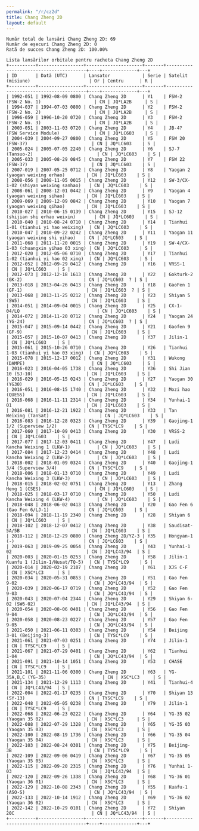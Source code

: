 ```yaml
---
permalink: "/r/cz2d"
title: Chang Zheng 2D
layout: default
---
```


    Număr total de lansări Chang Zheng 2D: 69
    Număr de eșecuri Chang Zheng 2D: 0
    Rată de succes Chang Zheng 2D: 100.00%
    
    Lista lansărilor orbitale pentru racheta Chang Zheng 2D
    +----------+-----------------+---------------------+-------+----------------------------------------+----+-------------+---+
    | ID       | Dată (UTC)      | Lansator            | Serie | Satelit (misiune)                      | Or | Centru      | R |
    +----------+-----------------+---------------------+-------+----------------------------------------+----+-------------+---+
    | 1992-051 | 1992-08-09 0800 | Chang Zheng 2D      | Y1    | FSW-2 (FSW-2 No. 1)                    | CN | JQ*LA2B     | S |
    | 1994-037 | 1994-07-03 0800 | Chang Zheng 2D      | Y2    | FSW-2 (FSW-2 No. 2)                    | CN | JQ*LA2B     | S |
    | 1996-059 | 1996-10-20 0720 | Chang Zheng 2D      | Y3    | FSW-2 (FSW-2 No. 3)                    | CN | JQ*LA2B     | S |
    | 2003-051 | 2003-11-03 0720 | Chang Zheng 2D      | Y4    | JB-4? (FSW Service Module)             | CN | JQ*LC603    | S |
    | 2004-039 | 2004-09-27 0800 | Chang Zheng 2D      | Y5    | FSW 20 (FSW-3?)                        | CN | JQ*LC603    | S |
    | 2005-024 | 2005-07-05 2240 | Chang Zheng 2D      | Y6    | SJ-7 (Tansuo-2)                        | CN | JQ*LC603    | S |
    | 2005-033 | 2005-08-29 0845 | Chang Zheng 2D      | Y7    | FSW 22 (FSW-3?)                        | CN | JQ*LC603    | S |
    | 2007-019 | 2007-05-25 0712 | Chang Zheng 2D      | Y8    | Yaogan 2 (yaogan weixing erhao)        | CN | JQ*LC603    | S |
    | 2008-056 | 2008-11-05 0015 | Chang Zheng 2D      | Y12   | SW-3/CX-1-02 (shiyan weixing sanhao)   | CN | JQ*LC603    | S |
    | 2008-061 | 2008-12-01 0442 | Chang Zheng 2D      | Y9    | Yaogan 4 (yaogan weixing sihao)        | CN | JQ*LC603    | S |
    | 2009-069 | 2009-12-09 0842 | Chang Zheng 2D      | Y10   | Yaogan 7 (yaogan weixing qihao)        | CN | JQ*LC603    | S |
    | 2010-027 | 2010-06-15 0139 | Chang Zheng 2D      | Y15   | SJ-12 (shijian shi erhao weixin)       | CN | JQ*LC603    | S |
    | 2010-040 | 2010-08-24 0710 | Chang Zheng 2D      | Y14   | Tianhui 1-01 (tianhui yi hao weixing)  | CN | JQ*LC603    | S |
    | 2010-047 | 2010-09-22 0242 | Chang Zheng 2D      | Y11   | Yaogan 11 (yaogan weixing shi yihao)   | CN | JQ*LC603    | S |
    | 2011-068 | 2011-11-20 0015 | Chang Zheng 2D      | Y19   | SW-4/CX-1-03 (chuangxin yihao 03 xing) | CN | JQ*LC603    | S |
    | 2012-020 | 2012-05-06 0710 | Chang Zheng 2D      | Y17   | Tianhui 1-02 (tianhui yi hao 02 xing)  | CN | JQ*LC603    | S |
    | 2012-052 | 2012-09-29 0412 | Chang Zheng 2D      | Y16   | VRSS-1                                 | CN | JQ*LC603    | S |
    | 2012-073 | 2012-12-18 1613 | Chang Zheng 2D      | Y22   | Gokturk-2 (GK-2)                       | CN | JQ*LC603  ? | S |
    | 2013-018 | 2013-04-26 0413 | Chang Zheng 2D      | Y18   | GaoFen 1 (GF-1)                        | CN | JQ*LC603  ? | S |
    | 2013-068 | 2013-11-25 0212 | Chang Zheng 2D      | Y23   | Shiyan 5 (SW5)                         | CN | JQ*LC603    | S |
    | 2014-051 | 2014-09-04 0015 | Chang Zheng 2D      | Y25   | CX-1-04/LQ                             | CN | JQ*LC603    | S |
    | 2014-072 | 2014-11-20 0712 | Chang Zheng 2D      | Y24   | Yaogan 24 (YG-24)                      | CN | JQ*LC603  ? | S |
    | 2015-047 | 2015-09-14 0442 | Chang Zheng 2D      | Y21   | Gaofen 9 (GF-9)                        | CN | JQ*LC603    | S |
    | 2015-057 | 2015-10-07 0413 | Chang Zheng 2D      | Y37   | Jilin-1                                | CN | JQ*LC603    | S |
    | 2015-061 | 2015-10-26 0710 | Chang Zheng 2D      | Y26   | Tianhui 1-03 (tianhui yi hao 03 xing)  | CN | JQ*LC603    | S |
    | 2015-078 | 2015-12-17 0012 | Chang Zheng 2D      | Y31   | Wukong (DAMPE)                         | CN | JQ*LC603    | S |
    | 2016-023 | 2016-04-05 1738 | Chang Zheng 2D      | Y36   | Shi Jian 10 (SJ-10)                    | CN | JQ*LC603    | S |
    | 2016-029 | 2016-05-15 0243 | Chang Zheng 2D      | Y27   | Yaogan 30 (YG30)                       | CN | JQ*LC603    | S |
    | 2016-051 | 2016-08-15 1740 | Chang Zheng 2D      | Y32   | Mozi hao (QUESS)                       | CN | JQ*LC603    | S |
    | 2016-068 | 2016-11-11 2314 | Chang Zheng 2D      | Y34   | Yunhai-1 01                            | CN | JQ*LC603    | S |
    | 2016-081 | 2016-12-21 1922 | Chang Zheng 2D      | Y33   | Tan Weixing (TanSat)                   | CN | JQ*LC603    | S |
    | 2016-083 | 2016-12-28 0323 | Chang Zheng 2D      | Y39   | Gaojing-1 1/2 (Superview 1/2)          | CN | TYSC*LC9    | S |
    | 2017-060 | 2017-10-09 0413 | Chang Zheng 2D      | Y30   | VRSS-2                                 | CN | JQ*LC603    | S |
    | 2017-077 | 2017-12-03 0411 | Chang Zheng 2D      | Y47   | Ludi Kancha Weixing 1 (LKW-1)          | CN | JQ*LC603    | S |
    | 2017-084 | 2017-12-23 0414 | Chang Zheng 2D      | Y48   | Ludi Kancha Weixing 2 (LKW-2)          | CN | JQ*LC603    | S |
    | 2018-002 | 2018-01-09 0324 | Chang Zheng 2D      | Y40   | Gaojing-1 3/4 (Superview 3/4)          | CN | TYSC*LC9    | S |
    | 2018-006 | 2018-01-13 0710 | Chang Zheng 2D      | Y49   | Ludi Kancha Weixing 3 (LKW-3)          | CN | JQ*LC603    | S |
    | 2018-015 | 2018-02-02 0751 | Chang Zheng 2D      | Y13   | Zhang Heng 1 (CSES)                    | CN | JQ*LC603    | S |
    | 2018-025 | 2018-03-17 0710 | Chang Zheng 2D      | Y50   | Ludi Kancha Weixing 4 (LKW-4)          | CN | JQ*LC603    | S |
    | 2018-048 | 2018-06-02 0413 | Chang Zheng 2D      | Y20   | Gao Fen 6 (Gao Fen 6/LJ-1)             | CN | JQ*LC603    | S |
    | 2018-094 | 2018-11-19 2340 | Chang Zheng 2D      | Y28   | Shiyan 6                               | CN | JQ*LC603    | S |
    | 2018-102 | 2018-12-07 0412 | Chang Zheng 2D      | Y38   | Saudisat-5A/5B                         | CN | JQ*LC603    | S |
    | 2018-112 | 2018-12-29 0800 | Chang Zheng 2D/YZ-3 | Y35   | Hongyan-1 (-)                          | CN | JQ*LC603    | S |
    | 2019-063 | 2019-09-25 0054 | Chang Zheng 2D      | Y43   | Yunhai-1 02                            | CN | JQ*LC43/94  | S |
    | 2020-003 | 2020-01-15 0253 | Chang Zheng 2D      | Y58   | Jilin-1 Kuanfu 1 (Jilin-1/Nusat/TQ-5)  | CN | TYSC*LC9    | S |
    | 2020-014 | 2020-02-19 2107 | Chang Zheng 2D      | Y61   | XJS C-F                                | CN | XSC*LC3     | S |
    | 2020-034 | 2020-05-31 0853 | Chang Zheng 2D      | Y51   | Gao Fen 9-02                           | CN | JQ*LC43/94  | S |
    | 2020-039 | 2020-06-17 0719 | Chang Zheng 2D      | Y52   | Gao Fen 9-03                           | CN | JQ*LC43/94  | S |
    | 2020-043 | 2020-07-04 2344 | Chang Zheng 2D      | Y29   | Shiyan 6-02 (SW6-02)                   | CN | JQ*LC43/94  | S |
    | 2020-054 | 2020-08-06 0401 | Chang Zheng 2D      | Y56   | Gao Fen 9-04                           | CN | JQ*LC43/94  | S |
    | 2020-058 | 2020-08-23 0227 | Chang Zheng 2D      | Y57   | Gao Fen 9-05                           | CN | JQ*LC43/94  | S |
    | 2021-050 | 2021-06-11 0303 | Chang Zheng 2D      | Y54   | Beijing 3-01 (Beijing-3)               | CN | TYSC*LC9    | S |
    | 2021-061 | 2021-07-03 0251 | Chang Zheng 2D      | Y74   | Jilin-1                                | CN | TYSC*LC9    | S |
    | 2021-067 | 2021-07-29 0401 | Chang Zheng 2D      | Y62   | Tianhui 1-04                           | CN | JQ*LC43/94  | S |
    | 2021-091 | 2021-10-14 1051 | Chang Zheng 2D      | Y53   | CHASE                                  | CN | TYSC*LC9    | S |
    | 2021-101 | 2021-11-06 0300 | Chang Zheng 2D      | Y63   | YG-35A,B,C (YG-35)                     | CN | XSC*LC3     | S |
    | 2021-134 | 2021-12-29 1113 | Chang Zheng 2D      | Y41   | Tianhui-4                              | CN | JQ*LC43/94  | S |
    | 2022-004 | 2022-01-17 0235 | Chang Zheng 2D      | Y70   | Shiyan 13 (SY-13)                      | CN | TYSC*LC9    | S |
    | 2022-048 | 2022-05-05 0238 | Chang Zheng 2D      | Y79   | Jilin-1                                | CN | TYSC*LC9    | S |
    | 2022-068 | 2022-06-23 0222 | Chang Zheng 2D      | Y64   | YG-35 02 (Yaogan 35 02)                | CN | XSC*LC3     | S |
    | 2022-088 | 2022-07-29 1328 | Chang Zheng 2D      | Y65   | YG-35 03 (Yaogan 35 03)                | CN | XSC*LC3     | S |
    | 2022-100 | 2022-08-19 1736 | Chang Zheng 2D      | Y66   | YG-35 04 (Yaogan 35 04)                | CN | XSC*LC3     | S |
    | 2022-103 | 2022-08-24 0301 | Chang Zheng 2D      | Y75   | Beijing-3B                             | CN | TYSC*LC9    | S |
    | 2022-109 | 2022-09-06 0419 | Chang Zheng 2D      | Y67   | YG-35 05 (Yaogan 35 05)                | CN | XSC*LC3     | S |
    | 2022-115 | 2022-09-20 2315 | Chang Zheng 2D      | Y76   | Yunhai 1-03                            | CN | JQ*LC43/94  | S |
    | 2022-120 | 2022-09-26 1338 | Chang Zheng 2D      | Y68   | YG-36 01 (Yaogan 36 01)                | CN | XSC*LC3     | S |
    | 2022-129 | 2022-10-08 2343 | Chang Zheng 2D      | Y55   | Kuafu-1 (ASO-S)                        | CN | JQ*LC43/94  | S |
    | 2022-133 | 2022-10-14 1912 | Chang Zheng 2D      | Y69   | YG-36 02 (Yaogan 36 02)                | CN | XSC*LC3     | S |
    | 2022-142 | 2022-10-29 0101 | Chang Zheng 2D      | Y72   | Shiyan 20C                             | CN | JQ*LC43/94  | S |
    +----------+-----------------+---------------------+-------+----------------------------------------+----+-------------+---+
    


